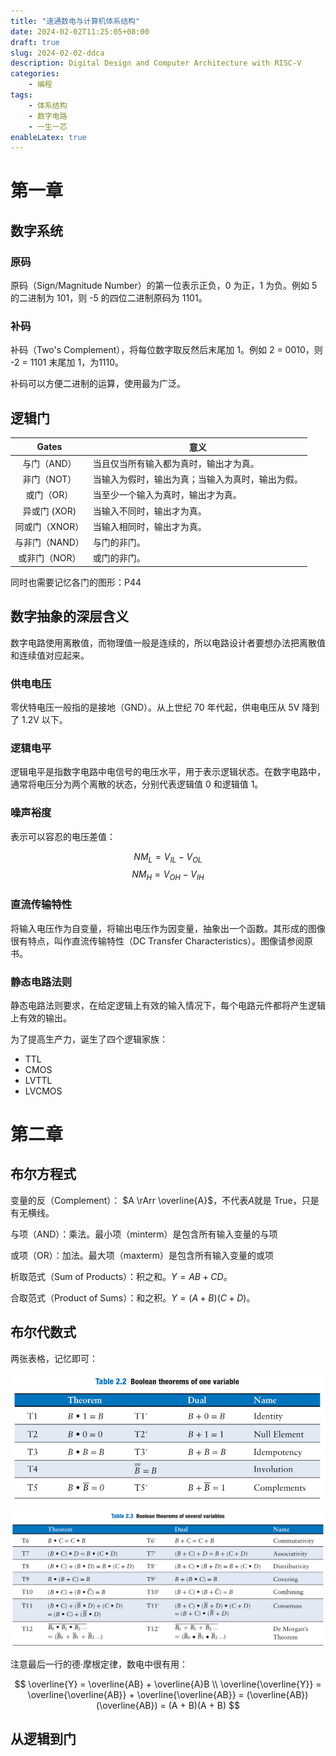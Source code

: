 ```yaml
---
title: "速通数电与计算机体系结构"
date: 2024-02-02T11:25:05+08:00
draft: true
slug: 2024-02-02-ddca
description: Digital Design and Computer Architecture with RISC-V
categories:
    - 编程
tags:
    - 体系结构
    - 数字电路
    - 一生一芯
enableLatex: true
---
```

# 第一章

## 数字系统

### 原码

原码（Sign/Magnitude Number）的第一位表示正负，0 为正，1 为负。例如 5 的二进制为 101，则 -5 的四位二进制原码为 1101。

### 补码

补码（Two\'s Complement），将每位数字取反然后末尾加 1。例如 2 = 0010，则 -2 = 1101 末尾加 1，为1110。

补码可以方便二进制的运算，使用最为广泛。

## 逻辑门

|     Gates      | 意义                                             |
| :------------: | ------------------------------------------------ |
|  与门（AND）   | 当且仅当所有输入都为真时，输出才为真。           |
|  非门（NOT）   | 当输入为假时，输出为真；当输入为真时，输出为假。 |
|   或门（OR）   | 当至少一个输入为真时，输出才为真。               |
|  异或门 (XOR)  | 当输入不同时，输出才为真。                       |
| 同或门（XNOR） | 当输入相同时，输出才为真。                       |
| 与非门（NAND） | 与门的非门。                                     |
| 或非门（NOR）  | 或门的非门。                                     |

同时也需要记忆各门的图形：P44

## 数字抽象的深层含义

数字电路使用离散值，而物理值一般是连续的，所以电路设计者要想办法把离散值和连续值对应起来。

### 供电电压

零伏特电压一般指的是接地（GND）。从上世纪 70 年代起，供电电压从 5V 降到了 1.2V 以下。

### 逻辑电平

逻辑电平是指数字电路中电信号的电压水平，用于表示逻辑状态。在数字电路中，通常将电压分为两个离散的状态，分别代表逻辑值 0 和逻辑值 1。

### 噪声裕度

表示可以容忍的电压差值：

$$
NM_{L} = V_{IL} - V_{OL}
$$
$$
NM_{H} = V_{OH} - V_{IH}
$$

### 直流传输特性

将输入电压作为自变量，将输出电压作为因变量，抽象出一个函数。其形成的图像很有特点，叫作直流传输特性（DC Transfer Characteristics）。图像请参阅原书。

### 静态电路法则

静态电路法则要求，在给定逻辑上有效的输入情况下，每个电路元件都将产生逻辑上有效的输出。

为了提高生产力，诞生了四个逻辑家族：

- TTL
- CMOS
- LVTTL
- LVCMOS

# 第二章

## 布尔方程式

变量的反（Complement）：
$A \rArr \overline{A}$，不代表$A$就是 True，只是有无横线。

与项（AND）：乘法。最小项（minterm）是包含所有输入变量的与项

或项（OR）：加法。最大项（maxterm）是包含所有输入变量的或项

析取范式（Sum of Products）：积之和。$Y = AB + CD$。

合取范式（Product of Sums）：和之积。$Y = (A + B)(C + D)$。

## 布尔代数式

两张表格，记忆即可：

![BA1](image.png)

![BA2](image-1.png)

注意最后一行的德·摩根定律，数电中很有用：

$$
\overline{Y} = \overline{AB} + \overline{A}B
\\
\overline{\overline{Y}} = \overline{\overline{AB}} + \overline{\overline{AB}} = (\overline{AB})(\overline{AB}) = (A + B)(A + B)
$$

## 从逻辑到门